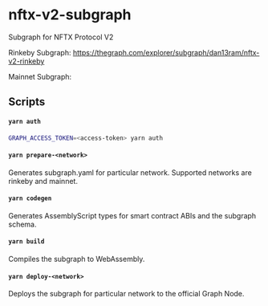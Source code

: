 # nftx-v2-subgraph

Subgraph for NFTX Protocol V2

Rinkeby Subgraph: https://thegraph.com/explorer/subgraph/dan13ram/nftx-v2-rinkeby

Mainnet Subgraph: 

## Scripts

#### `yarn auth`

```sh
GRAPH_ACCESS_TOKEN=<access-token> yarn auth
```

#### `yarn prepare-<network>`

Generates subgraph.yaml for particular network.
Supported networks are rinkeby and mainnet.

#### `yarn codegen`

Generates AssemblyScript types for smart contract ABIs and the subgraph schema.

#### `yarn build`

Compiles the subgraph to WebAssembly.

#### `yarn deploy-<network>`

Deploys the subgraph for particular network to the official Graph Node.<br/>

